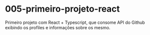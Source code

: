 # 005-primeiro-projeto-react
Primeiro projeto com React + Typescript, que consome API do Github exibindo os profiles e informações sobre os mesmo.

